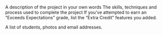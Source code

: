A description of the project in your own words
The skills, techniques and process used to complete the project
If you’ve attempted to earn an “Exceeds Expectations” grade, list the “Extra Credit” features you added.

A list of students, photos and email addresses. 